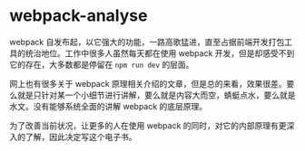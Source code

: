 # webpack-analyse

webpack 自发布起，以它强大的功能，一路高歌猛进，直至占据前端开发打包工具的统治地位。工作中很多人虽然每天都在使用 webpack 开发，但是却感受不到它的存在，大多数都是停留在 `npm run dev` 的层面。

网上也有很多关于 webpack 原理相关介绍的文章，但是总的来看，效果很差。要么就是只针对某一个小细节进行讲解，要么就是内容大而空，蜻蜓点水，要么就是水文。没有能够系统全面的讲解 webpack 的底层原理。

为了改善当前状况，让更多的人在使用 webpack 的同时，对它的内部原理有更深入的了解，因此决定写这个电子书。
